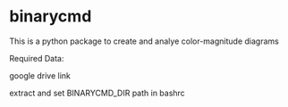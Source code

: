 # binarycmd

This is a python package to create and analye color-magnitude diagrams


Required Data:

google drive link

extract and set BINARYCMD_DIR path in bashrc
